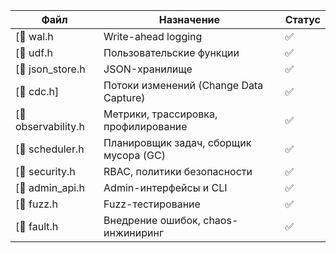 | Файл                                                    | Назначение                             | Статус |
| ------------------------------------------------------- | -------------------------------------- | ------ |
| [📄 wal.h                     | Write-ahead logging                    | ✅      |
| [📄 udf.h                     | Пользовательские функции               | ✅      |
| [📄 json\_store.h      | JSON-хранилище                         | ✅      |
| [📄 cdc.h]                     | Потоки изменений (Change Data Capture) | ✅      |
| [📄 observability.h | Метрики, трассировка, профилирование   | ✅      |
| [📄 scheduler.h   | Планировщик задач, сборщик мусора (GC) | ✅      |
| [📄 security.h          | RBAC, политики безопасности            | ✅      |
| [📄 admin\_api.h       | Admin-интерфейсы и CLI                 | ✅      |
| [📄 fuzz.h                  | Fuzz-тестирование                      | ✅      |
| [📄 fault.h               | Внедрение ошибок, chaos-инжиниринг     | ✅      |

